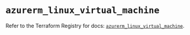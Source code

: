 # `azurerm_linux_virtual_machine`

Refer to the Terraform Registry for docs: [`azurerm_linux_virtual_machine`](https://registry.terraform.io/providers/hashicorp/azurerm/4.17.0/docs/resources/linux_virtual_machine).
